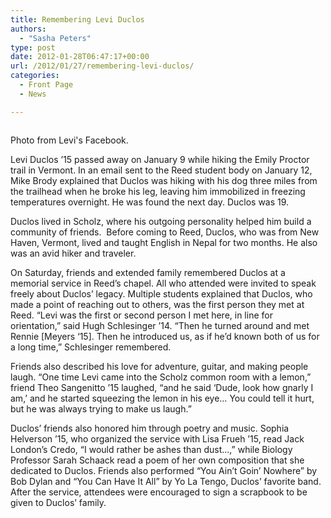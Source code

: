 ```yaml
---
title: Remembering Levi Duclos
authors: 
  - "Sasha Peters"
type: post
date: 2012-01-28T06:47:17+00:00
url: /2012/01/27/remembering-levi-duclos/
categories:
  - Front Page
  - News

---
```

<div id="attachment_1200" style="width: 310px" class="wp-caption alignleft">
  <a href="http://www.reedquest.org/2012/01/remembering-levi-duclos/levi-website/" rel="attachment wp-att-1200"><img class="size-medium wp-image-1200" title="Levi Website" src="https://i0.wp.com/www.reedquest.org/wp-content/uploads/2012/01/Levi-Website-300x200.jpg?resize=300%2C200" alt="" data-recalc-dims="1" /></a>
  
  <p class="wp-caption-text">
    Photo from Levi's Facebook.
  </p>
</div>

Levi Duclos ’15 passed away on January 9 while hiking the Emily Proctor trail in Vermont. In an email sent to the Reed student body on January 12, Mike Brody explained that Duclos was hiking with his dog three miles from the trailhead when he broke his leg, leaving him immobilized in freezing temperatures overnight. He was found the next day. Duclos was 19.

Duclos lived in Scholz, where his outgoing personality helped him build a community of friends.  Before coming to Reed, Duclos, who was from New Haven, Vermont, lived and taught English in Nepal for two months. He also was an avid hiker and traveler.

On Saturday, friends and extended family remembered Duclos at a memorial service in Reed’s chapel. All who attended were invited to speak freely about Duclos’ legacy. Multiple students explained that Duclos, who made a point of reaching out to others, was the first person they met at Reed. “Levi was the first or second person I met here, in line for orientation,” said Hugh Schlesinger ’14. “Then he turned around and met Rennie [Meyers ‘15]. Then he introduced us, as if he’d known both of us for a long time,” Schlesinger remembered.

Friends also described his love for adventure, guitar, and making people laugh. “One time Levi came into the Scholz common room with a lemon,” friend Theo Sangenitto ’15 laughed, “and he said ‘Dude, look how gnarly I am,’ and he started squeezing the lemon in his eye… You could tell it hurt, but he was always trying to make us laugh.”

Duclos’ friends also honored him through poetry and music. Sophia Helverson ’15, who organized the service with Lisa Frueh ’15, read Jack London’s Credo, “I would rather be ashes than dust…,” while Biology Professor Sarah Schaack read a poem of her own composition that she dedicated to Duclos. Friends also performed “You Ain’t Goin’ Nowhere” by Bob Dylan and “You Can Have It All” by Yo La Tengo, Duclos’ favorite band. After the service, attendees were encouraged to sign a scrapbook to be given to Duclos’ family.